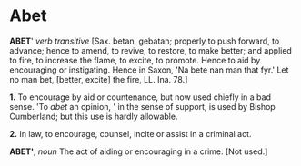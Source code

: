 # Abet

**ABET**' _verb transitive_ \[Sax. betan, gebatan; properly to push forward, to advance; hence to amend, to revive, to restore, to make better; and applied to fire, to increase the flame, to excite, to promote. Hence to aid by encouraging or instigating. Hence in Saxon, 'Na bete nan man that fyr.' Let no man bet, \[better, excite\] the fire, LL. Ina. 78.\]

**1.** To encourage by aid or countenance, but now used chiefly in a bad sense. 'To _abet_ an opinion, ' in the sense of support, is used by Bishop Cumberland; but this use is hardly allowable.

**2.** In law, to encourage, counsel, incite or assist in a criminal act.

**ABET'**, _noun_ The act of aiding or encouraging in a crime. \[Not used.\]